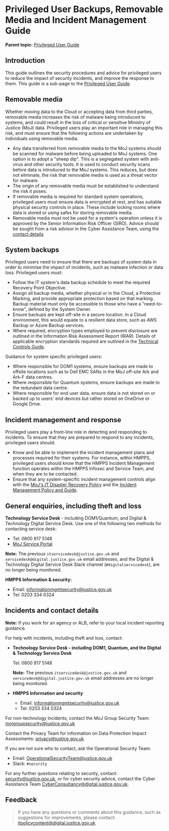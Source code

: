 # Privileged User Backups, Removable Media and Incident Management Guide

**Parent topic:** [Privileged User Guide](privileged-user-guide.md)

## Introduction

This guide outlines the security procedures and advice for privileged users to reduce the impact of security incidents, and improve the response to them. This guide is a sub-page to the [Privileged User Guide](privileged-user-guide.md).

## Removable media

Whether moving data to the Cloud or accepting data from third parties, removable media increases the risk of malware being introduced to systems, and could result in the loss of critical or sensitive Ministry of Justice \(MoJ\) data. Privileged users play an important role in managing this risk, and must ensure that the following actions are undertaken by individuals using removable media.

-   Any data transferred from removable media to the MoJ systems should be scanned for malware before being uploaded to MoJ systems. One option is to adopt a "sheep dip". This is a segregated system with anti-virus and other security tools. It is used to conduct security scans before data is introduced to the MoJ systems. This reduces, but does not eliminate, the risk that removable media is used as a threat vector for malware.
-   The origin of any removable media must be established to understand the risk it poses.
-   If removable media is required for standard system operations, privileged users must ensure data is encrypted at rest, and has suitable physical security controls in place. These include locking rooms where data is stored or using safes for storing removable media.
-   Removable media must not be used for a system's operation unless it is approved by the Senior Information Risk Officer \(SIRO\). Advice should be sought from a risk advisor in the Cyber Assistance Team, using the [contact details](#incidents-and-contact-details).

## System backups

Privileged users need to ensure that there are backups of system data in order to minimise the impact of incidents, such as malware infection or data loss. Privileged users must:

-   Follow the IT system's data backup schedule to meet the required Recovery Point Objective.
-   Assign all backup media, whether physical or in the Cloud, a Protective Marking, and provide appropriate protection based on that marking. Backup material must only be accessible to those who have a "need-to-know", defined by the System Owner.
-   Ensure backups are kept off-site in a secure location. In a Cloud environment, this would equate to a resilient data store, such as AWS Backup or Azure Backup services.
-   Where required, encryption types employed to prevent disclosure are outlined in the Information Risk Assessment Report \(IRAR\). Details of applicable encryption standards required are outlined in the [Technical Controls Guide](technical-security-controls-guide.md).

Guidance for system specific privileged users:

-   Where responsible for DOM1 systems, ensure backups are made to offsite locations such as to Dell EMC SANs in the MoJ off-site Ark and Ark-F data centres.
-   Where responsible for Quantum systems, ensure backups are made to the redundant data centre.
-   Where responsible for end user data, ensure data is not stored on or backed up to users' end devices but rather stored on OneDrive or Google Drive.

## Incident management and response

Privileged users play a front-line role in detecting and responding to incidents. To ensure that they are prepared to respond to any incidents, privileged users should:

-   Know and be able to implement the incident management plans and processes required for their systems. For instance, within HMPPS, privileged users should know that the HMPPS Incident Management function operates within the HMPPS Infosec and Service Team, and when they are to be contacted.
-   Ensure that any system-specific incident management controls align with the [MoJ's IT Disaster Recovery Policy](it-disaster-recovery-policy.md) and the [Incident Management Policy and Guide](incident-management-plan-and-process-guide.md).

## General enquiries, including theft and loss

**Technology Service Desk** - including DOM1/Quantum, and Digital & Technology Digital Service Desk. Use one of the following two methods for contacting service desk:

-   Tel: 0800 917 5148
-   [MoJ Service Portal](https://mojprod.service-now.com/moj_sp)

**Note:** The previous `itservicedesk@justice.gov.uk` and `servicedesk@digital.justice.gov.uk` email addresses, and the Digital & Technology Digital Service Desk Slack channel \(`#digitalservicedesk`\), are no longer being monitored.

**HMPPS Information & security:**

-   Email: [informationmgmtsecurity@justice.gov.uk](mailto:informationmgmtsecurity@justice.gov.uk)
-   Tel: 0203 334 0324

## Incidents and contact details

**Note:** If you work for an agency or ALB, refer to your local incident reporting guidance.

For help with incidents, including theft and loss, contact:

-   **Technology Service Desk - including DOM1, Quantum, and the Digital & Technology Service Desk**

    Tel: 0800 917 5148

    **Note:** The previous `itservicedesk@justice.gov.uk` and `servicedesk@digital.justice.gov.uk` email addresses are no longer being monitored.

-   **HMPPS Information and security**
    -   Email: [informationmgmtsecurity@justice.gov.uk](mailto:informationmgmtsecurity@justice.gov.uk)
    -   Tel: 0203 334 0324

For non-technology incidents, contact the MoJ Group Security Team: [mojgroupsecurity@justice.gov.uk](mailto:mojgroupsecurity@justice.gov.uk)

Contact the Privacy Team for information on Data Protection Impact Assessments: [privacy@justice.gov.uk](mailto:privacy@justice.gov.uk)

If you are not sure who to contact, ask the Operational Security Team:

-   Email: [OperationalSecurityTeam@justice.gov.uk](mailto:OperationalSecurityTeam@justice.gov.uk)
-   Slack: `#security`

For any further questions relating to security, contact: [security@justice.gov.uk](mailto:security@justice.gov.uk), or for cyber security advice, contact the Cyber Assistance Team [CyberConsultancy@digital.justice.gov.uk](mailto:CyberConsultancy@digital.justice.gov.uk).

## Feedback

> If you have any questions or comments about this guidance, such as suggestions for improvements, please contact: [itpolicycontent@digital.justice.gov.uk](mailto:itpolicycontent@digital.justice.gov.uk).


